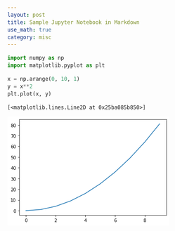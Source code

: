 ```yaml
---
layout: post
title: Sample Jupyter Notebook in Markdown
use_math: true
category: misc
---
```


```python
import numpy as np
import matplotlib.pyplot as plt
```


```python
x = np.arange(0, 10, 1)
y = x**2
plt.plot(x, y)
```




    [<matplotlib.lines.Line2D at 0x25ba085b850>]




    
![png](../Sample_files/Sample_1_1.png)
    



```python

```
